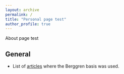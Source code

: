```yaml
---
layout: archive
permalink: /
title: "Personal page test"
author_profile: true
---
```



About page test

## General

- List of [articles](/about/page_refs.html) where the Berggren basis was used.


